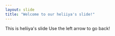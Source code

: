```yaml
---
layout: slide
title: "Welcome to our heliiya's slide!"
---
```

This is  heliiya's slide
Use the left arrow to go back!